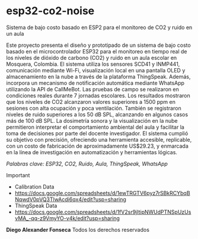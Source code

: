 # esp32-co2-noise
Sistema de bajo costo basado en ESP2 para el monitoreo de CO2 y ruido en un aula

Este proyecto presenta el diseño y prototipado de un sistema de bajo costo basado en el microcontrolador ESP32 para el monitoreo en tiempo real de los niveles de dióxido de carbono (CO2) y ruido en un aula escolar en Mosquera, Colombia. El sistema utiliza los sensores SCD41 y INMP441, comunicación mediante Wi-Fi, visualización local en una pantalla OLED y almacenamiento en la nube a través de la plataforma ThingSpeak. Además, incorpora un mecanismo de notificación automática mediante WhatsApp utilizando la API de CallMeBot.
Las pruebas de campo se realizaron en condiciones reales durante 7 jornadas escolares. Los resultados mostraron que los niveles de CO2 alcanzaron valores superiores a 1500 ppm en sesiones con alta ocupación y poca ventilación. También se registraron niveles de ruido superiores a los 50 dB SPL, alcanzando en algunos casos más de 100 dB SPL. La dosimetría sonora y la visualización en la nube permitieron interpretar el comportamiento ambiental del aula y facilitar la toma de decisiones por parte del docente investigador. El sistema cumplió su objetivo con precisión, ofreciendo una herramienta accesible, replicable, con un costo de fabricación de aproximadamente US$29.23, y enmarcada en la línea de investigación en automatización y herramientas lógicas. 

*Palabras clave: ESP32, CO2, Ruido, Aula, ThingSpeak, WhatsApp*

>[!IMPORTANT]
>- Calibration Data
>- https://docs.google.com/spreadsheets/d/1ewTRGTV6pyz7rSBkRCYbqBNqwdV0pVQ3TlwAcdi6qx4/edit?usp=sharing
>- ThingSpeak Data
>- https://docs.google.com/spreadsheets/d/1fV2sr9jItipNWUdPTNSpUzUsvMA_-qq-z9VmyYO-v4k/edit?usp=sharing 





**Diego Alexander Fonseca**
Todos los derechos reservados
